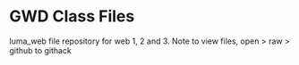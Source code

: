 # GWD Class Files
luma_web file repository for web 1, 2 and 3.
Note to view files, open > raw > github to githack
